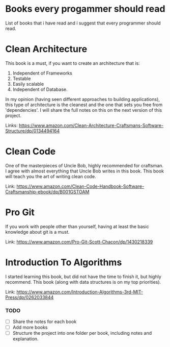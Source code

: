# Books every progammer should read

List of books that i have read and i suggest that every programmer should read.

# Clean Architecture

This book is a must, if you want to create an architecture that is:

1. Independent of Frameworks
2. Testable
3. Easily scalable
4. Independent of Database.

In my opinion (having seen different approaches to building applications), this type of architecture is the cleanest and the one that sets you free from 'dependencies'.
I will share the full notes on this on the next version of this project.

Links: https://www.amazon.com/Clean-Architecture-Craftsmans-Software-Structure/dp/0134494164

# Clean Code

One of the masterpieces of Uncle Bob, highly recommended for craftsman.
I agree with almost everything that Uncle Bob writes in this book.
This book will teach you the art of writing clean code.

Link:
https://www.amazon.com/Clean-Code-Handbook-Software-Craftsmanship-ebook/dp/B001GSTOAM

# Pro Git

If you work with people other than yourself, having at least the basic knowledge about git is a must.

Link: https://www.amazon.com/Pro-Git-Scott-Chacon/dp/1430218339

# Introduction To Algorithms

I started learning this book, but did not have the time to finish it, but highly recommend.
This book (along with data structures is on my top priorities).

Link: https://www.amazon.com/Introduction-Algorithms-3rd-MIT-Press/dp/0262033844

### TODO

- [ ] Share the notes for each book
- [ ] Add more books
- [ ] Structure the project into one folder per book, including notes and explanation.
